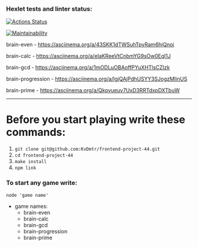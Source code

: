 ### Hexlet tests and linter status:

[![Actions Status](https://github.com/KvDmtr/frontend-project-44/workflows/hexlet-check/badge.svg)](https://github.com/KvDmtr/frontend-project-44/actions)

[![Maintainability](https://api.codeclimate.com/v1/badges/7817f1eeeabcc7658c35/maintainability)](https://codeclimate.com/github/KvDmtr/frontend-project-44/maintainability)

brain-even - https://asciinema.org/a/43SKK1dTWSuhTpyRam6hjQnoi

brain-calc - https://asciinema.org/a/eIaKReeVtCnbmYG9sOw0Eql1J

brain-gcd - https://asciinema.org/a/1mODLuOBAoffPYuXHTlsCZIzk

brain-progression - https://asciinema.org/a/lgjQAjPdhUSYY3SJogzMIinUS

brain-prime - https://asciinema.org/a/Qkpvueuv7UxD3RRTdxpDXTbuW

---

# Before you start playing write these commands:

1. `git clone git@github.com:KvDmtr/frontend-project-44.git`
2. `cd frontend-project-44`
3. `make install`
4. `npm link`

### To start any game write:

`node 'game name'`

- game names:
  - brain-even
  - brain-calc
  - brain-gcd
  - brain-progression
  - brain-prime
